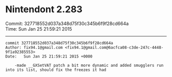 # Nintendont 2.283
Commit: 327718552d037a348d75f30c345b6f9f28cd664a  
Time: Sun Jan 25 21:59:21 2015   

-----

```
commit 327718552d037a348d75f30c345b6f9f28cd664a
Author: fix94.1@gmail.com <fix94.1@gmail.com@6acfca08-c3de-247c-4448-9f1a92385553>
Date:   Sun Jan 25 21:59:21 2015 +0000

    -made __GXSetVAT patch a bit more dynamic and added smugglers run into its list, should fix the freezes it had
```

